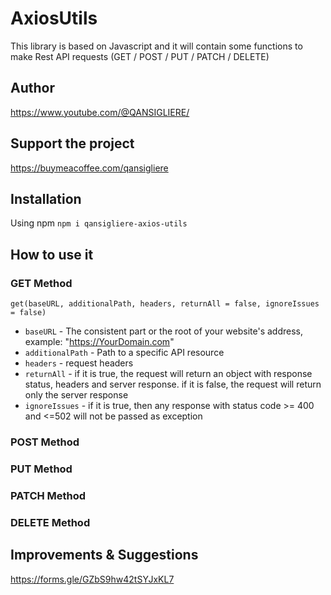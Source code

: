 # AxiosUtils

This library is based on Javascript and it will contain some functions to make Rest API requests (GET / POST / PUT /
PATCH / DELETE)

## Author

https://www.youtube.com/@QANSIGLIERE/

## Support the project

https://buymeacoffee.com/qansigliere

## Installation

Using npm `npm i qansigliere-axios-utils`

## How to use it

### GET Method

`get(baseURL, additionalPath, headers, returnAll = false, ignoreIssues = false)`

-   `baseURL` - The consistent part or the root of your website's address, example: "https://YourDomain.com"
-   `additionalPath` - Path to a specific API resource
-   `headers` - request headers
-   `returnAll` - if it is true, the request will return an object with response status, headers and server response. if
    it is false, the request will return only the server response
-   `ignoreIssues` - if it is true, then any response with status code >= 400 and <=502 will not be passed as exception

### POST Method

### PUT Method

### PATCH Method

### DELETE Method

## Improvements & Suggestions

https://forms.gle/GZbS9hw42tSYJxKL7
